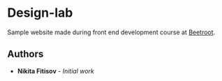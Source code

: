# Design-lab

Sample website made during front end development course at [Beetroot](https://www.beetroot.se).

## Authors

* **Nikita Fitisov** - *Initial work*
